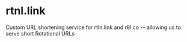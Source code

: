# rtnl.link

Custom URL shortening service for rtln.link and r8l.co -- allowing us to serve short Rotational URLs
